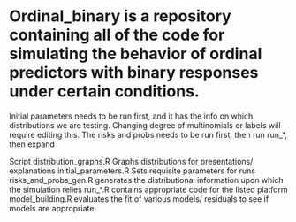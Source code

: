# Ordinal_binary is a repository containing all of the code for simulating the behavior of ordinal predictors with binary responses under certain conditions. 
Initial parameters needs to be run first, and it has the info on which distributions we are testing. Changing degree of multinomials or labels will require editing this. 
The risks and probs needs to be run first, then run run_*, then expand 

Script
distribution_graphs.R Graphs distributions for presentations/ explanations
initial_parameters.R Sets requisite parameters for runs
risks_and_probs_gen.R generates the distributional information upon which the simulation relies
run_*.R contains appropriate code for the listed platform
model_building.R evaluates the fit of various models/ residuals to see if models are appropriate

